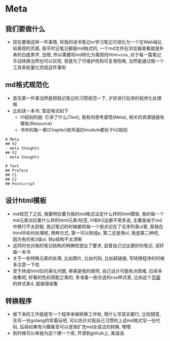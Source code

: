 # Meta
## 我们要做什么
- 现在要做这样一件事情, 将我的读书笔记or学习笔记可视化为一个在Web端比较美观的页面, 我平时记笔记都是md格式的, 一个md文件在浏览器查看就是朴素的白底黑字, 丑陋, 所以需要将md转化为美观的html+css, 对于每一篇笔记手动转换当然也可以实现, 但是为了可维护性和可复用性嘛, 当然是通过做一个工具来批量化完成这件事啦
## md格式规范化
- 首先第一件事当然是把我记笔记的习惯规范一下, 才好进行后序的程序化处理嘛
- 比如读一本书, 暂定格式如下
    - h1级别的就: 它讲了什么(Text), 我有何思考感悟(Meta), 相关的资源链接有哪些(Resource)
    - 书中的每一章(Chapter)和外面的module都处于h2级别
```
# Meta
## h2
- meta thoughts
## h2
- meta thoughts

# Text
## Preface
## C1
## C2
## Postscript
```
## 设计html模板
- md规范了之后, 我要明白要为我的md格式设定什么样的html模板, 我的每一个md元素对应着什么样的html元素/标签, h1和h2这都不用多说, 主要是由于md中换行不太舒服, 我记笔记的时候都将每一个观点记在了无序列表ul里, 那我在html中如何处理呢, 两种方式, 第一可以转成p, 第二还是用ul, 我选第二种吧, 因为有的有2级ul, 转p结构不太清晰
- 这同时也对我的笔记结构的明确性提出了要求, 监督自己记出更好的笔记, 读好每一本书
- 关于一些特殊元素的处理, 比如图片, 比如代码, 比如超链接, 写转换程序的时候多注意一下哈
- 至于转成html后的美化问题, 审美是我的弱项, 自己设计可能有点困难, 后续多收集吧, 好看的色彩搭配之类的, 多准备一些合适的css样式表, 比如这个[页面](https://www.w3school.com.cn/css/css_jianjie.asp)的样式表4, 就值得收集
## 转换程序
- 接下来的工作就是写一个程序来做转换工作啦, 用什么写其实都行, 比较随意, 先写一份golang的写着玩吧, 可以先针对我自己习惯的上述md格式写一份代码, 后续如果有兴趣甚至可以逐渐扩充md全语法的转换, 嘿嘿
- 到时候可以单独为这个建一个库, 开源到github上, 美滋滋